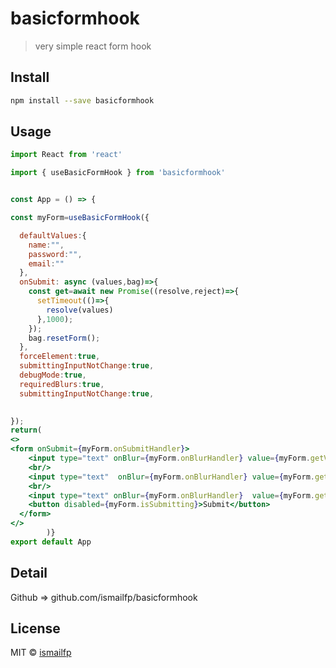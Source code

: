 # basicformhook

> very simple react form hook



## Install

```bash
npm install --save basicformhook
```

## Usage

```jsx
import React from 'react'

import { useBasicFormHook } from 'basicformhook'


const App = () => {

const myForm=useBasicFormHook({

  defaultValues:{
    name:"",
    password:"",
    email:""
  },
  onSubmit: async (values,bag)=>{
    const get=await new Promise((resolve,reject)=>{
      setTimeout(()=>{
        resolve(values)
      },1000);
    });
    bag.resetForm();
  },
  forceElement:true,
  submittingInputNotChange:true,
  debugMode:true,
  requiredBlurs:true,
  submittingInputNotChange:true,
  

});
return(
<>
<form onSubmit={myForm.onSubmitHandler}>
    <input type="text" onBlur={myForm.onBlurHandler} value={myForm.getValues.name} onChange={myForm.onChangeHandler} placeholder='Name' name='name'/>
    <br/>
    <input type="text"  onBlur={myForm.onBlurHandler} value={myForm.getValues.password} onChange={myForm.onChangeHandler} placeholder='password' name='password'/>
    <br/>
    <input type="text" onBlur={myForm.onBlurHandler}  value={myForm.getValues.email} onChange={myForm.onChangeHandler} placeholder='email' name='email'/>
    <button disabled={myForm.isSubmitting}>Submit</button>
  </form>
</>
        )}
export default App

```

## Detail
Github => github.com/ismailfp/basicformhook



## License

MIT © [ismailfp](https://github.com/ismailfp)
